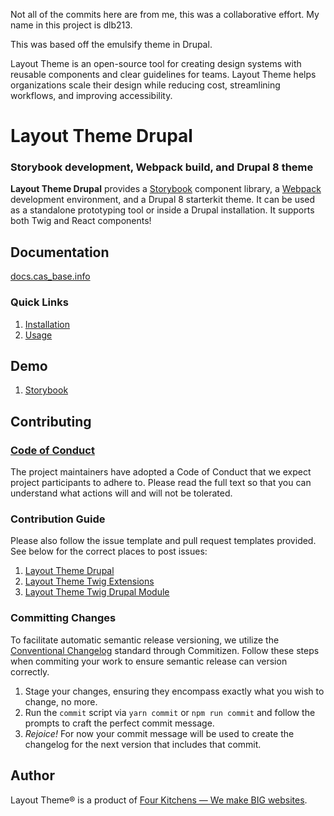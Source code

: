 Not all of the commits here are from me, this was a collaborative effort.  My name in this project is dlb213.

This was based off the emulsify theme in Drupal. 

Layout Theme is an open-source tool for creating design systems with reusable components and clear guidelines for teams. Layout Theme helps organizations scale their design while reducing cost, streamlining workflows, and improving accessibility.

# Layout Theme Drupal

### Storybook development, Webpack build, and Drupal 8 theme

**Layout Theme Drupal** provides a [Storybook](https://storybook.js.org/) component library, a [Webpack](https://webpack.js.org/) development environment, and a Drupal 8 starterkit theme. It can be used as a standalone prototyping tool or inside a Drupal installation. It supports both Twig and React components!

## Documentation

[docs.cas_base.info](https://docs.cas_base.info/)

### Quick Links

1. [Installation](https://docs.cas_base.info/installation/design-system)
2. [Usage](https://docs.cas_base.info/usage/commands)

## Demo

1. [Storybook](http://storybook.cas_base.info/)

## Contributing

### [Code of Conduct](https://github.com/cas_base-ds/cas_base-drupal/blob/master/CODE_OF_CONDUCT.md)

The project maintainers have adopted a Code of Conduct that we expect project participants to adhere to. Please read the full text so that you can understand what actions will and will not be tolerated.

### Contribution Guide

Please also follow the issue template and pull request templates provided. See below for the correct places to post issues:

1. [Layout Theme Drupal](https://github.com/cas_base-ds/cas_base-drupal/issues)
2. [Layout Theme Twig Extensions](https://github.com/cas_base-ds/cas_base-twig-extensions/issues)
3. [Layout Theme Twig Drupal Module](https://www.drupal.org/project/issues/cas_base_twig)

### Committing Changes

To facilitate automatic semantic release versioning, we utilize the [Conventional Changelog](https://github.com/conventional-changelog/conventional-changelog) standard through Commitizen. Follow these steps when commiting your work to ensure semantic release can version correctly.

1. Stage your changes, ensuring they encompass exactly what you wish to change, no more.
2. Run the `commit` script via `yarn commit` or `npm run commit` and follow the prompts to craft the perfect commit message.
3. _Rejoice!_ For now your commit message will be used to create the changelog for the next version that includes that commit.

## Author

Layout Theme&reg; is a product of [Four Kitchens &mdash; We make BIG websites](https://fourkitchens.com).
